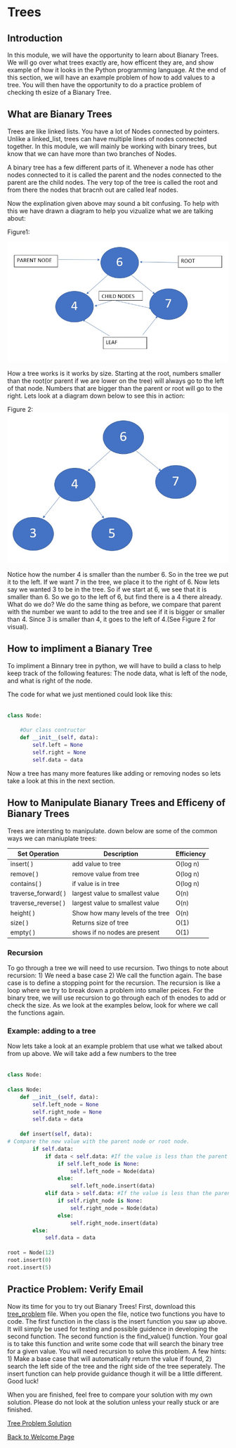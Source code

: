 # Trees
## Introduction
In this module, we will have the opportunity to learn about Bianary Trees.  We will go over what trees exactly are, how efficent they are, and show example of how it looks in the Python programming language.  At the end of this section, we will have an example problem of how to add values to a tree.  You will then have the opportunity to do a practice problem of checking th esize of a Bianary Tree.

##  What are Bianary Trees
Trees are like linked lists.  You have a lot of Nodes connected by pointers.  Unlike a linked_list, trees can have multiple lines of nodes connected together.  In this module, we will mainly be working with binary trees, but know that we can have more than two branches of Nodes.

A binary tree has a few different parts of it.  Whenever a node has other nodes connected to it is called the parent and the nodes connected to the parent are the child nodes. The very top of the tree is called the root and from there the nodes that bracnh out are called leaf nodes.  

Now the explination given above may sound a bit confusing.  To help with this we have drawn a diagram to help you vizualize what we are talking about:

Figure1:

![Tree Diagram 1 Picture](images/tree_img_1.jpg)

How a tree works is it works by size.  Starting at the root, numbers smaller than the root(or parent if we are lower on the tree) will always go to the left of that node.  Numbers that are bigger than the parent or root will go to the right.  Lets look at a diagram down below to see this in action:

Figure 2:
![Tree Diagram 2 Picture](images/tree_img_2.jpg)

Notice how the number 4 is smaller than the number 6.  So in the tree we put it to the left.  If we want 7 in the tree, we place it to the right of 6.  Now lets say we wanted 3 to be in the tree.  So if we start at 6, we see that it is smaller than 6.  So we go to the left of 6, but find there is a 4 there already.  What do we do?  We do the same thing as before, we compare that parent with the number we want to add to the tree and see if it is bigger or smaller than 4.  Since 3 is smaller than 4, it goes to the left of 4.(See Figure 2 for visual).

## How to impliment a Bianary Tree
To impliment a Binnary tree in python, we will have to build a class to help keep track of the following features:
The node data, what is left of the node, and what is right of the node. 

The code for what we just mentioned could look like this:

``` python

class Node:

    #Our class contructor
    def __init__(self, data):
        self.left = None
        self.right = None
        self.data = data
```

Now a tree has many more features like adding or removing nodes so lets take a look at this in the next section.

##  How to Manipulate Bianary Trees and Efficeny of Bianary Trees
Trees are intersting to manipulate.  down below are some of the common ways we can maniuplate trees:

Set Operation       |         Description             | Efficiency
--------------------|---------------------------------|------
insert( )           | add value to tree               | O(log n)
remove( )           | remove value from tree          | O(log n)
contains( )         | if value is in tree             | O(log n)
traverse_forward( ) | largest value to smallest value | O(n)
traverse_reverse( ) | largest value to smallest value | O(n)
height( )           | Show how many levels of the tree| O(n)
size( )             | Returns size of tree            | O(1)
empty( )            | shows if no nodes are present   | O(1)

### Recursion
To go through a tree we will need to use recursion.  Two things to note about recursion: 1) We need a base case 2) We call the function again.  The base case is to define a stopping point for the recursion.  The recursion is like a loop where we try to break down a problem into smaller peices.  For the binary tree, we will use recursion to go through each of th enodes to add or check the size.  As we look at the examples below, look for where we call the functions again.

###  Example: adding to a tree
Now lets take a look at an example problem that use what we talked about from up above.  We will take add a few numbers to the tree

``` python

class Node:

class Node:
    def __init__(self, data):
        self.left_node = None
        self.right_node = None
        self.data = data

    def insert(self, data):
# Compare the new value with the parent node or root node.
        if self.data:
            if data < self.data: #If the value is less than the parent it will be inserted to the left
                if self.left_node is None: 
                    self.left_node = Node(data)
                else:
                    self.left_node.insert(data)
            elif data > self.data: #If the value is less than the parent it will be inserted to the right
                if self.right_node is None:
                    self.right_node = Node(data)
                else:
                    self.right_node.insert(data)
        else:
            self.data = data

root = Node(12)
root.insert(0)
root.insert(5)

```

##  Practice Problem: Verify Email

Now its time for you to try out Bianary Trees!  First, download this [tree_problem](code_problems/tree_problem.py) file.  When you open the file, notice two functions you have to code.  The first function in the class is the insert function you saw up above.  It will simply be used for testing and possible guidence in developing the second function.  The second function is the find_value() function.  Your goal is to take this function and write some code that will search the binary tree for a given value. You will need recursion to solve this problem.  A few hints: 1) Make a base case that will automatically return the value if found, 2) search the left side of the tree and the right side of the tree seperately.  The insert function can help provide guidance though it will be a little different. Good luck!



When you are finished, feel free to compare your solution with my own solution.  Please do not look at the solution unless your really stuck or are finished.  

[Tree Problem Solution](code_problems/tree_problem_solution.py)

[Back to Welcome Page](0-welcome.md)